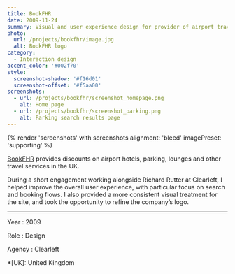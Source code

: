 ```yaml
---
title: BookFHR
date: 2009-11-24
summary: Visual and user experience design for provider of airport travel services.
photo:
  url: /projects/bookfhr/image.jpg
  alt: BookFHR logo
category:
  - Interaction design
accent_color: '#002f70'
style:
  screenshot-shadow: '#f16d01'
  screenshot-offset: '#f5aa00'
screenshots:
  - url: /projects/bookfhr/screenshot_homepage.png
    alt: Home page
  - url: /projects/bookfhr/screenshot_parking.png
    alt: Parking search results page
---
```

{% render 'screenshots' with screenshots
  alignment: 'bleed'
  imagePreset: 'supporting'
%}

[BookFHR][1] provides discounts on airport hotels, parking, lounges and other travel services in the UK.

During a short engagement working alongside Richard Rutter at Clearleft, I helped improve the overall user experience, with particular focus on search and booking flows. I also provided a more consistent visual treatment for the site, and took the opportunity to refine the company’s logo.

---

Year
: 2009

Role
: Design

Agency
: Clearleft

[1]: https://www.bookfhr.com

*[UK]: United Kingdom
